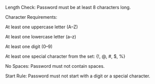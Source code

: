 Length Check: Password must be at least 8 characters long.

Character Requirements:

At least one uppercase letter (A–Z)

At least one lowercase letter (a–z)

At least one digit (0–9)

At least one special character from the set: {!, @, #, $, %}

No Spaces: Password must not contain spaces.

Start Rule: Password must not start with a digit or a special character.
